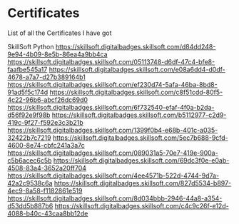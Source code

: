 # Certificates
List of all the Certificates I have got


SkillSoft Python
https://skillsoft.digitalbadges.skillsoft.com/d84dd248-9e94-4b09-8e5b-86ea4a9bb4ca
https://skillsoft.digitalbadges.skillsoft.com/05113748-d6df-47c4-bfe8-faafbe545a17
https://skillsoft.digitalbadges.skillsoft.com/e08a6dd4-d0df-4678-a7a7-d27b389164b1
https://skillsoft.digitalbadges.skillsoft.com/ef230d74-5afa-46ba-8bd8-91ad5f5c174d
https://skillsoft.digitalbadges.skillsoft.com/c8f51cdd-80f5-4c22-96b6-abcf26dc69d0
https://skillsoft.digitalbadges.skillsoft.com/6f732540-efaf-4f0a-b2da-d56f92e9f98b
https://skillsoft.digitalbadges.skillsoft.com/b5112977-c2d9-419c-9f27-f592e3c3b21b
https://skillsoft.digitalbadges.skillsoft.com/1399f0b4-e68b-401c-a035-32422b7c7219
https://skillsoft.digitalbadges.skillsoft.com/5ec7b688-9cfd-4600-8e74-cbfc241a3a7c
https://skillsoft.digitalbadges.skillsoft.com/089031a5-70e7-419e-900a-c5b6acec6c5b
https://skillsoft.digitalbadges.skillsoft.com/69dc3f0e-e0ab-4508-83a4-3652a20ff704
https://skillsoft.digitalbadges.skillsoft.com/4ee4571b-522d-4744-9d7a-42a2c9538c6a
https://skillsoft.digitalbadges.skillsoft.com/827d5534-b897-4ec9-8a58-f1182861e519
https://skillsoft.digitalbadges.skillsoft.com/8d034bbb-2946-44a8-a354-d53dd5b887b6
https://skillsoft.digitalbadges.skillsoft.com/c4c9c26f-e12d-4088-b40c-43caa8bb12de

